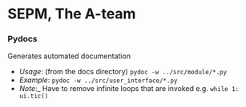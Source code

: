 # SEPM, The A-team 


### Pydocs
Generates automated documentation
* _Usage_: 
(from the docs directory) ```pydoc -w ../src/module/*.py```
* _Example_: ```pydoc -w ../src/user_interface/*.py```
* _Note_:_ Have to remove infinite loops that are invoked e.g. ```while 1:
    ui.tic()```